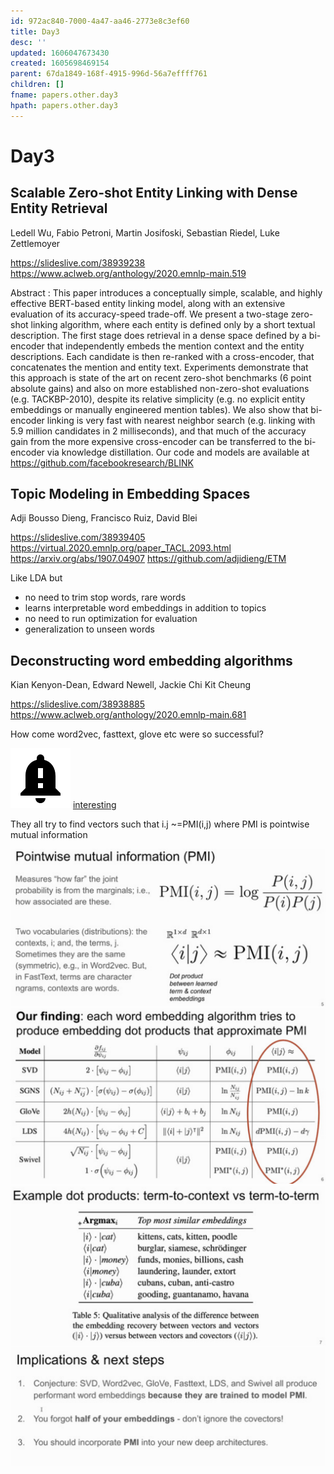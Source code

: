 ```yaml
---
id: 972ac840-7000-4a47-aa46-2773e8c3ef60
title: Day3
desc: ''
updated: 1606047673430
created: 1605698469154
parent: 67da1849-168f-4915-996d-56a7effff761
children: []
fname: papers.other.day3
hpath: papers.other.day3
---
```

# Day3

## Scalable Zero-shot Entity Linking with Dense Entity Retrieval

Ledell Wu, Fabio Petroni, Martin Josifoski, Sebastian Riedel, Luke Zettlemoyer 

<https://slideslive.com/38939238>
<https://www.aclweb.org/anthology/2020.emnlp-main.519>

Abstract :
This paper introduces a conceptually simple, scalable, and highly effective BERT-based entity linking model, along with an extensive evaluation of its accuracy-speed trade-off. We present a two-stage zero-shot linking algorithm, where each entity is defined only by a short textual description. The first stage does retrieval in a dense space defined by a bi-encoder that independently embeds the mention context and the entity descriptions. Each candidate is then re-ranked with a cross-encoder, that concatenates the mention and entity text. Experiments demonstrate that this approach is state of the art on recent zero-shot benchmarks (6 point absolute gains) and also on more established non-zero-shot evaluations (e.g. TACKBP-2010), despite its relative simplicity (e.g. no explicit entity embeddings or manually engineered mention tables). We also show that bi-encoder linking is very fast with nearest neighbor search (e.g. linking with 5.9 million candidates in 2 milliseconds), and that much of the accuracy gain from the more expensive cross-encoder can be transferred to the bi-encoder via knowledge distillation. Our code and models are available at <https://github.com/facebookresearch/BLINK>

## Topic Modeling in Embedding Spaces

Adji Bousso Dieng, Francisco Ruiz, David Blei

<https://slideslive.com/38939405>
<https://virtual.2020.emnlp.org/paper_TACL.2093.html>
<https://arxiv.org/abs/1907.04907>
<https://github.com/adjidieng/ETM>

Like LDA but

- no need to trim stop words, rare words
- learns interpretable word embeddings in addition to topics
- no need to run optimization for evaluation
- generalization to unseen words

## Deconstructing word embedding algorithms

Kian Kenyon-Dean, Edward Newell, Jackie Chi Kit Cheung 

<https://slideslive.com/38938885>
<https://www.aclweb.org/anthology/2020.emnlp-main.681>

How come word2vec, fasttext, glove etc were so successful?

![](/assets/images/2020-11-22-13-15-42.png)
[interesting](8c716ab6-e253-4b05-8167-ad399382adbb)

They all try to find vectors such that i.j ~=PMI(i,j) where PMI is pointwise mutual information

![](/assets/images/2020-11-18-17-38-15.png)
![](/assets/images/2020-11-18-17-38-36.png)
![](/assets/images/2020-11-18-17-39-41.png)
![](/assets/images/2020-11-18-17-40-02.png)

